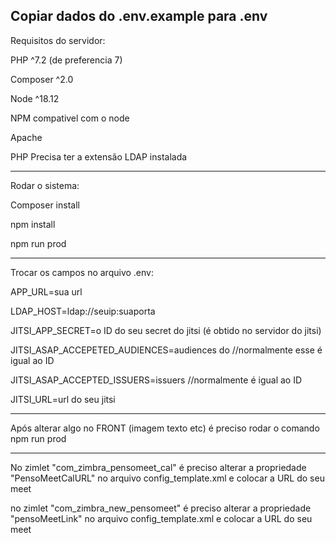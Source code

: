 
Copiar dados do .env.example para .env
--------------------------------------------
Requisitos do servidor:  

PHP ^7.2 (de preferencia 7) 

Composer ^2.0 

Node ^18.12 

NPM compativel com o node 

Apache 

PHP Precisa ter a extensão LDAP instalada 

------------------------------------------------
Rodar o sistema: 


Composer install 

npm install 

npm run prod 


----------------------------------------------------------------------
Trocar os campos no arquivo .env:

APP_URL=sua url

LDAP_HOST=ldap://seuip:suaporta

JITSI_APP_SECRET=o ID do seu secret do jitsi (é obtido no servidor do jitsi)

JITSI_ASAP_ACCEPETED_AUDIENCES=audiences do //normalmente esse é igual ao ID

JITSI_ASAP_ACCEPTED_ISSUERS=issuers //normalmente é igual ao ID

JITSI_URL=url do seu jitsi


------------------------------------------------------------------------
Após alterar algo no FRONT (imagem texto etc) é preciso rodar o comando npm run prod


-------------------------------------------------------------------------
No zimlet "com_zimbra_pensomeet_cal" é preciso alterar a propriedade "PensoMeetCalURL" no arquivo config_template.xml e colocar a URL do seu meet

no zimlet "com_zimbra_new_pensomeet" é preciso alterar a propriedade "pensoMeetLink" no arquivo config_template.xml e colocar a URL do seu meet
